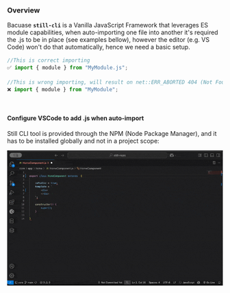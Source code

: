 ### Overview
Bacuase <b>`still-cli`</b> is a Vanilla JavaScript Framework that leverages ES module capabilities, when auto-importing one file into another it's required the .js to be in place (see examples bellow), however the editor (e.g. VS Code) won't do that automatically, hence we need a basic setup.

```js
//This is correct importing
✅ import { module } from "MyModule.js";

//This is wrong importing, will result on net::ERR_ABORTED 404 (Not Found)
❌ import { module } from "MyModule";
```

<br>

#### Configure VSCode to add .js when auto-import
Still CLI tool is provided through the NPM (Node Package Manager), and it has to be installed globally and not in a project scope:

![](assets/img/auto-import.gif)

<br>
